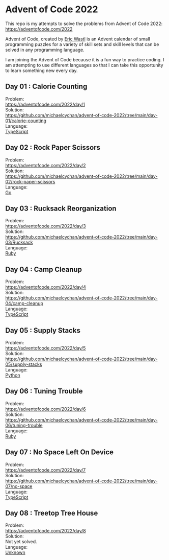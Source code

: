 # Advent of Code 2022
This repo is my attempts to solve the problems from Advent of Code 2022:  https://adventofcode.com/2022  

Advent of Code, created by [Eric Wastl](http://was.tl/) is an Advent calendar of small programming puzzles for a variety of skill sets and skill levels that can be solved in any programming language.  

I am joining the Advent of Code because it is a fun way to practice coding. I am attempting to use different languages so that I can take this opportunity to learn something new every day.  


## Day 01 : Calorie Counting
Problem:  
https://adventofcode.com/2022/day/1  
Solution:  
https://github.com/michaelcychan/advent-of-code-2022/tree/main/day-01/calorie-counting  
Language:  
[TypeScript](https://www.typescriptlang.org/)  

## Day 02 : Rock Paper Scissors
Problem:  
https://adventofcode.com/2022/day/2  
Solution:  
https://github.com/michaelcychan/advent-of-code-2022/tree/main/day-02/rock-paper-scissors  
Language:  
[Go](https://go.dev/)

## Day 03 : Rucksack Reorganization 
Problem:  
https://adventofcode.com/2022/day/3  
Solution:  
https://github.com/michaelcychan/advent-of-code-2022/tree/main/day-03/Rucksack  
Language:  
[Ruby](https://www.ruby-lang.org/en/)  

## Day 04 : Camp Cleanup
Problem:  
https://adventofcode.com/2022/day/4  
Solution:  
https://github.com/michaelcychan/advent-of-code-2022/tree/main/day-04/camp-cleanup  
Language:  
[TypeScript](https://www.typescriptlang.org/)   

## Day 05 : Supply Stacks
Problem:  
https://adventofcode.com/2022/day/5  
Solution:  
https://github.com/michaelcychan/advent-of-code-2022/tree/main/day-05/supply-stacks  
Language:  
[Python](https://www.python.org/)

## Day 06 : Tuning Trouble
Problem:  
https://adventofcode.com/2022/day/6  
Solution:  
https://github.com/michaelcychan/advent-of-code-2022/tree/main/day-06/tuning-trouble  
Language:  
[Ruby](https://www.ruby-lang.org/en/)  

## Day 07 : No Space Left On Device
Problem:  
https://adventofcode.com/2022/day/7  
Solution:  
https://github.com/michaelcychan/advent-of-code-2022/tree/main/day-07/no-space  
Language:  
[TypeScript](https://www.typescriptlang.org/)


## Day 08 : Treetop Tree House
Problem:  
https://adventofcode.com/2022/day/8  
Solution:  
Not yet solved.  
Language:  
[Unknown]()  